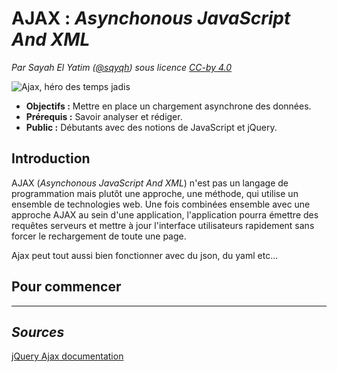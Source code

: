 # AJAX : *Asynchonous JavaScript And XML*
*Par Sayah El Yatim ([@sqyqh](https://github.com/sqyqh "GitHub - Sayah El Yatim")) sous licence [CC-by 4.0](LICENSE.md)*

![Ajax, héro des temps jadis](assets/ajax.jpg "Ajax, héro des temps jadis")

- **Objectifs :** Mettre en place un chargement asynchrone des données.
- **Prérequis :** Savoir analyser et rédiger.
- **Public :** Débutants avec des notions de JavaScript et jQuery.

## Introduction
AJAX (*Asynchonous JavaScript And XML*) n'est pas un langage de programmation mais plutôt une approche, une méthode, qui utilise un ensemble de technologies web. Une fois combinées ensemble avec une approche AJAX au sein d'une application, l'application pourra émettre des requêtes serveurs et mettre à jour l'interface utilisateurs rapidement sans forcer le rechargement de toute une page.

Ajax peut tout aussi bien fonctionner avec du json, du yaml etc...

## Pour commencer

---

## *Sources*
[jQuery Ajax documentation](https://api.jquery.com/category/ajax/)














<!-- ```JavaScript
<html>
    <head>
        <script type="text/javascript" src="jquery/jquery.js"></script>
    </head>
    <body>
        <form>
            <input type="text" placeholder="Votre recherche..." name="search" />
        </form>
        <ul id="results">
        </ul>
        <script>
            $('[name="search"]').on('input', function(){
                $.ajax({
                    url:'https://api.github.com/search/repositories',
                    type: 'get',
                    dataType: 'json',
                    data: 'q='+encodeURI($(this).val())
                }).success(function(data){
                    $('#results').html('');
                    var items = data.items;
                    items.forEach(function(el){
                        $('#results').append($('<li>').text(el.full_name));
                    });
                });
            });
        </script>
    </body>
</html>
``` -->
